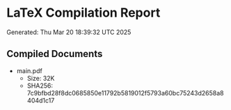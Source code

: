 # LaTeX Compilation Report
Generated: Thu Mar 20 18:39:32 UTC 2025
## Compiled Documents
- main.pdf
  - Size: 32K
  - SHA256: 7c9bfbd28f8dc0685850e11792b5819012f5793a60bc75243d2658a8404d1c17
